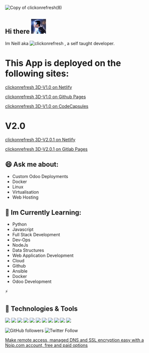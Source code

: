 <!--{seo}https://user-images.githubusercontent.com/72121107/114459748-3a1f2a80-9be1-11eb-95ec-b0b3838ccff4.png-->
<!--{seo}-->
![Copy of clickonrefresh(8)](https://user-images.githubusercontent.com/72121107/114459748-3a1f2a80-9be1-11eb-95ec-b0b3838ccff4.png)

## Hi there <img src="https://raw.githubusercontent.com/bradleybossard/slack-animated-emoji/master/gifs/bluesteel.gif" width="48px" alt="hi">

Im Neill aka ![clickonrefresh](https://img.shields.io/badge/Clickonrefresh-informational?style=plastic&logo=clickonrefresh&logoColor=white&color=2bbc8a) , a self taught developer.

# This App is deployed on the following sites:
<p>
<a href="https://awesome-saha-db069b.netlify.app/">clickonrefresh 3D-V1.0 on Netlify</a>

<a href="https://clickonrefresh.github.io/">clickonrefresh 3D-V1.0 on Github Pages</a>

<a href="https://clickonrefreshgithubio-nvgpkw.codecapsules.co.za/">clickonrefresh 3D-V1.0 on CodeCapsules</a>

# V2.0
<a href="https://clickonrefresh-3d.netlify.app/">clickonrefresh 3D-V2.0.1 on Netlify</a>
  
<a href="https://clickonrefresh.gitlab.io/clickonrefresh-3d/">clickonrefresh 3D-V2.0.1 on Gitlab Pages</a>
</p>

## 😄 Ask me about:
  - Custom Odoo Deployments
  - Docker
  - Linux
  - Virtualisation
  - Web Hosting


## 🌱 Im Currently Learning:
  - Python
  - Javascript
  - Full Stack Development
  - Dev-Ops
  - NodeJs
  - Data Structures
  - Web Application Development
  - Cloud
  - Github
  - Ansible
  - Docker
  - Odoo Development
 


⚡



<!-- TODO: Make technologies links takes you to repositories -->


## 🔧 Technologies & Tools
![](https://img.shields.io/badge/OS-Linux-informational?style=flat&logo=linux&logoColor=white&color=2bbc8a)
![](https://img.shields.io/badge/Editor-IntelliJ_IDEA-informational?style=flat&logo=intellij-idea&logoColor=white&color=2bbc8a)
![](https://img.shields.io/badge/Editor-Pycharm-informational?style=flat&logo=pycharm&logoColor=white&color=2bbc8a)
![](https://img.shields.io/badge/Code-Python-informational?style=flat&logo=python&logoColor=white&color=2bbc8a)
![](https://img.shields.io/badge/Code-JavaScript-informational?style=flat&logo=javascript&logoColor=white&color=2bbc8a)
![](https://img.shields.io/badge/Shell-Bash-informational?style=flat&logo=gnu-bash&logoColor=white&color=2bbc8a)
![](https://img.shields.io/badge/Tools-Docker-informational?style=flat&logo=docker&logoColor=white&color=2bbc8a)
![](https://img.shields.io/badge/Editor-VSCode-informational?style=flat&logo=visual-studio&logoColor=white&color=2bbc8a)
![](https://img.shields.io/badge/Tools-Ubuntu-informational?style=flat&logo=ubuntu&logoColor=white&color=2bbc8a)
![](https://img.shields.io/badge/Cloud-Digital_Ocean-informational?style=flat&logo=digitalocean&logoColor=white&color=2bbc8a)
![](https://img.shields.io/badge/Odoo-ce-informational?style=flat&logo=odoo&logoColor=white&color=2bbc8a)



![GitHub followers](https://img.shields.io/github/followers/clickonrefresh?style=social)
![Twitter Follow](https://img.shields.io/twitter/follow/clickonrefresh?style=social)


[Make remote access, managed DNS and SSL encryption easy with a Noip.com account, free and paid options](https://www.noip.com?fpr=clickonrefresh)

